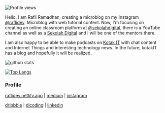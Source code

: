 <!--![](https://raw.githubusercontent.com/raflidev/raflidev/master/image/github-profile.jpg) -->

![Profile views](https://gpvc.arturio.dev/raflidev)

Hello, I am Rafli Ramadhan, creating a microblog on my Instagram [@raflidev](https://instagram.com/raflidev). Microblog with web tutorial content. Now, I'm focusing on creating an online classroom platform at [@sekolahdigital](https://github.com/sekolahdigital), there is a YouTube channel as well as a [Sekolah Digital](https://www.youtube.com/channel/UCgt-sNzkXmyuRtoitRUo60g) and I will be one of the mentors there.

I am also happy to be able to make podcasts on [Kotak IT](https://kotakitpodcast.xyz/) with chat content and Internet Things and interesting technology news. In the future, kotakIT has a blog and hopefully it will be realized.

![github stats](https://github-readme-stats.vercel.app/api?username=raflidev&show_icons=true)

[![Top Langs](https://github-readme-stats.vercel.app/api/top-langs/?username=anuraghazra&layout=compact)](https://github.com/anuraghazra/github-readme-stats)


### Profile
[raflidev.netlify.app](https://raflidev.netlify.app) | [medium](https://medium.com/kotak-it) | [instagram](https://www.instagram.com/raflidev/)

[dribbble](https://dribbble.com/raflidev) | [dicoding](https://www.dicoding.com/users/raflidev) | [linkedin](https://www.linkedin.com/in/raflidev/)

